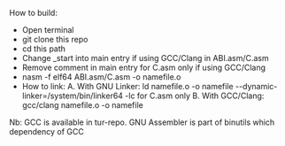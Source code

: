 How to build:
- Open terminal
- git clone this repo
- cd this path
- Change _start into main entry if using GCC/Clang in ABI.asm/C.asm
- Remove comment in main entry for C.asm only if using GCC/Clang
- nasm -f elf64 ABI.asm/C.asm -o namefile.o
- How to link:
   A. With GNU Linker:
      ld namefile.o -o namefile --dynamic-linker=/system/bin/linker64 -lc for C.asm only
   B. With GCC/Clang:
      gcc/clang namefile.o -o namefile

Nb: GCC is available in tur-repo. GNU Assembler is part of binutils which dependency of GCC